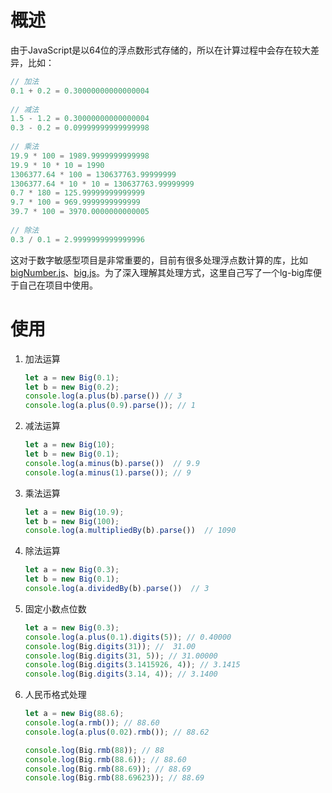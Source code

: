 # 概述
由于JavaScript是以64位的浮点数形式存储的，所以在计算过程中会存在较大差异，比如：
```javascript
// 加法
0.1 + 0.2 = 0.30000000000000004
 
// 减法 
1.5 - 1.2 = 0.30000000000000004
0.3 - 0.2 = 0.09999999999999998
 
// 乘法
19.9 * 100 = 1989.9999999999998
19.9 * 10 * 10 = 1990
1306377.64 * 100 = 130637763.99999999
1306377.64 * 10 * 10 = 130637763.99999999
0.7 * 180 = 125.99999999999999
9.7 * 100 = 969.9999999999999
39.7 * 100 = 3970.0000000000005
 
// 除法
0.3 / 0.1 = 2.9999999999999996
```
这对于数字敏感型项目是非常重要的，目前有很多处理浮点数计算的库，比如 [bigNumber.js](https://github.com/MikeMcl/bignumber.js/)、[big.js](https://github.com/MikeMcl/big.js/)。为了深入理解其处理方式，这里自己写了一个lg-big库便于自己在项目中使用。

# 使用

1. 加法运算

   ```javascript
   let a = new Big(0.1);
   let b = new Big(0.2);
   console.log(a.plus(b).parse()) // 3
   console.log(a.plus(0.9).parse()); // 1
   ```

2. 减法运算

   ```javascript
   let a = new Big(10);
   let b = new Big(0.1);
   console.log(a.minus(b).parse())  // 9.9
   console.log(a.minus(1).parse()); // 9
   ```

3. 乘法运算

   ```javascript
   let a = new Big(10.9);
   let b = new Big(100);
   console.log(a.multipliedBy(b).parse())  // 1090
   ```

4. 除法运算

   ```javascript
   let a = new Big(0.3);
   let b = new Big(0.1);
   console.log(a.dividedBy(b).parse())  // 3
   ```

5. 固定小数点位数

   ```javascript
   let a = new Big(0.3);
   console.log(a.plus(0.1).digits(5)); // 0.40000
   console.log(Big.digits(31)); //  31.00
   console.log(Big.digits(31, 5)); // 31.00000
   console.log(Big.digits(3.1415926, 4)); // 3.1415
   console.log(Big.digits(3.14, 4)); // 3.1400
   ```

6. 人民币格式处理

   ```javascript
   let a = new Big(88.6);
   console.log(a.rmb()); // 88.60
   console.log(a.plus(0.02).rmb()); // 88.62
   
   console.log(Big.rmb(88)); // 88
   console.log(Big.rmb(88.6)); // 88.60
   console.log(Big.rmb(88.69)); // 88.69
   console.log(Big.rmb(88.69623)); // 88.69
   ```

   
